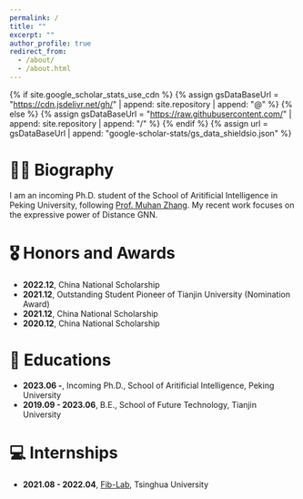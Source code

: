 ```yaml
---
permalink: /
title: ""
excerpt: ""
author_profile: true
redirect_from: 
  - /about/
  - /about.html
---
```


{% if site.google_scholar_stats_use_cdn %}
{% assign gsDataBaseUrl = "https://cdn.jsdelivr.net/gh/" | append: site.repository | append: "@" %}
{% else %}
{% assign gsDataBaseUrl = "https://raw.githubusercontent.com/" | append: site.repository | append: "/" %}
{% endif %}
{% assign url = gsDataBaseUrl | append: "google-scholar-stats/gs_data_shieldsio.json" %}

<span class='anchor' id='about-me'></span>

# 🧑‍💻 Biography

I am an incoming Ph.D. student of the School of Aritificial Intelligence in Peking University, following <a href='https://muhanzhang.github.io'>Prof. Muhan Zhang</a>. My recent work focuses on the expressive power of Distance GNN.




# 🎖 Honors and Awards
- **2022.12**, China National Scholarship
- **2021.12**, Outstanding Student Pioneer of Tianjin University (Nomination Award)
- **2021.12**, China National Scholarship
- **2020.12**, China National Scholarship

# 📖 Educations
- **2023.06 -**,         Incoming Ph.D., School of Aritificial Intelligence, Peking University
- **2019.09 - 2023.06**, B.E.,           School of Future Technology,        Tianjin University

# 💻 Internships
- **2021.08 - 2022.04**, <a href='http://fi.ee.tsinghua.edu.cn'>Fib-Lab</a>, Tsinghua University